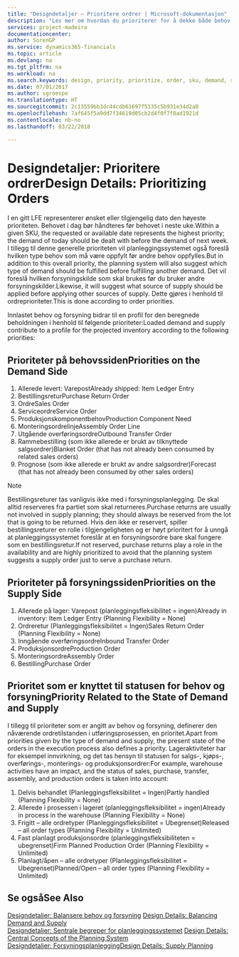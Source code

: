 ```yaml
---
title: "Designdetaljer – Prioritere ordrer | Microsoft-dokumentasjon"
description: "Les mer om hvordan du prioriterer for å dekke både behov og forsyningskrav."
services: project-madeira
documentationcenter: 
author: SorenGP
ms.service: dynamics365-financials
ms.topic: article
ms.devlang: na
ms.tgt_pltfrm: na
ms.workload: na
ms.search.keywords: design, priority, prioritize, order, sku, demand, supply
ms.date: 07/01/2017
ms.author: sgroespe
ms.translationtype: HT
ms.sourcegitcommit: 2c13559bb3dc44cdb61697f5135c5b931e34d2a8
ms.openlocfilehash: 7af645f5a9dd7f34619d05cb2d4f0f7f8ad1921d
ms.contentlocale: nb-no
ms.lasthandoff: 03/22/2018

---
```

# <a name="design-details-prioritizing-orders"></a><span data-ttu-id="0442d-103">Designdetaljer: Prioritere ordrer</span><span class="sxs-lookup"><span data-stu-id="0442d-103">Design Details: Prioritizing Orders</span></span>
<span data-ttu-id="0442d-104">I en gitt LFE representerer ønsket eller tilgjengelig dato den høyeste prioriteten. Behovet i dag bør håndteres før behovet i neste uke.</span><span class="sxs-lookup"><span data-stu-id="0442d-104">Within a given SKU, the requested or available date represents the highest priority; the demand of today should be dealt with before the demand of next week.</span></span> <span data-ttu-id="0442d-105">I tillegg til denne generelle prioriteten vil planleggingssystemet også foreslå hvilken type behov som må være oppfylt før andre behov oppfylles.</span><span class="sxs-lookup"><span data-stu-id="0442d-105">But in addition to this overall priority, the planning system will also suggest which type of demand should be fulfilled before fulfilling another demand.</span></span> <span data-ttu-id="0442d-106">Det vil foreslå hvilken forsyningskilde som skal brukes før du bruker andre forsyningskilder.</span><span class="sxs-lookup"><span data-stu-id="0442d-106">Likewise, it will suggest what source of supply should be applied before applying other sources of supply.</span></span> <span data-ttu-id="0442d-107">Dette gjøres i henhold til ordreprioriteter.</span><span class="sxs-lookup"><span data-stu-id="0442d-107">This is done according to order priorities.</span></span>  
  
<span data-ttu-id="0442d-108">Innlastet behov og forsyning bidrar til en profil for den beregnede beholdningen i henhold til følgende prioriteter:</span><span class="sxs-lookup"><span data-stu-id="0442d-108">Loaded demand and supply contribute to a profile for the projected inventory according to the following priorities:</span></span>  
  
## <a name="priorities-on-the-demand-side"></a><span data-ttu-id="0442d-109">Prioriteter på behovssiden</span><span class="sxs-lookup"><span data-stu-id="0442d-109">Priorities on the Demand Side</span></span>  
1. <span data-ttu-id="0442d-110">Allerede levert: Varepost</span><span class="sxs-lookup"><span data-stu-id="0442d-110">Already shipped: Item Ledger Entry</span></span>  
2. <span data-ttu-id="0442d-111">Bestillingsretur</span><span class="sxs-lookup"><span data-stu-id="0442d-111">Purchase Return Order</span></span>  
3. <span data-ttu-id="0442d-112">Ordre</span><span class="sxs-lookup"><span data-stu-id="0442d-112">Sales Order</span></span>  
4. <span data-ttu-id="0442d-113">Serviceordre</span><span class="sxs-lookup"><span data-stu-id="0442d-113">Service Order</span></span>  
5. <span data-ttu-id="0442d-114">Produksjonskomponentbehov</span><span class="sxs-lookup"><span data-stu-id="0442d-114">Production Component Need</span></span>  
6. <span data-ttu-id="0442d-115">Monteringsordrelinje</span><span class="sxs-lookup"><span data-stu-id="0442d-115">Assembly Order Line</span></span>  
7. <span data-ttu-id="0442d-116">Utgående overføringsordre</span><span class="sxs-lookup"><span data-stu-id="0442d-116">Outbound Transfer Order</span></span>  
8. <span data-ttu-id="0442d-117">Rammebestilling (som ikke allerede er brukt av tilknyttede salgsordrer)</span><span class="sxs-lookup"><span data-stu-id="0442d-117">Blanket Order (that has not already been consumed by related sales orders)</span></span>  
9. <span data-ttu-id="0442d-118">Prognose (som ikke allerede er brukt av andre salgsordrer)</span><span class="sxs-lookup"><span data-stu-id="0442d-118">Forecast (that has not already been consumed by other sales orders)</span></span>  
  
> [!NOTE]  
>  <span data-ttu-id="0442d-119">Bestillingsreturer tas vanligvis ikke med i forsyningsplanlegging. De skal alltid reserveres fra partiet som skal returneres.</span><span class="sxs-lookup"><span data-stu-id="0442d-119">Purchase returns are usually not involved in supply planning; they should always be reserved from the lot that is going to be returned.</span></span> <span data-ttu-id="0442d-120">Hvis den ikke er reservert, spiller bestillingsreturer en rolle i tilgjengeligheten og er høyt prioritert for å unngå at planleggingssystemet foreslår at en forsyningsordre bare skal fungere som en bestillingsretur.</span><span class="sxs-lookup"><span data-stu-id="0442d-120">If not reserved, purchase returns play a role in the availability and are highly prioritized to avoid that the planning system suggests a supply order just to serve a purchase return.</span></span>  
  
## <a name="priorities-on-the-supply-side"></a><span data-ttu-id="0442d-121">Prioriteter på forsyningssiden</span><span class="sxs-lookup"><span data-stu-id="0442d-121">Priorities on the Supply Side</span></span>  
1. <span data-ttu-id="0442d-122">Allerede på lager: Varepost (planleggingsfleksibilitet = ingen)</span><span class="sxs-lookup"><span data-stu-id="0442d-122">Already in inventory: Item Ledger Entry (Planning Flexibility = None)</span></span>  
2. <span data-ttu-id="0442d-123">Ordreretur (Planleggingsfleksibilitet = Ingen)</span><span class="sxs-lookup"><span data-stu-id="0442d-123">Sales Return Order (Planning Flexibility = None)</span></span>  
3. <span data-ttu-id="0442d-124">Inngående overføringsordre</span><span class="sxs-lookup"><span data-stu-id="0442d-124">Inbound Transfer Order</span></span>  
4. <span data-ttu-id="0442d-125">Produksjonsordre</span><span class="sxs-lookup"><span data-stu-id="0442d-125">Production Order</span></span>  
5. <span data-ttu-id="0442d-126">Monteringsordre</span><span class="sxs-lookup"><span data-stu-id="0442d-126">Assembly Order</span></span>  
6. <span data-ttu-id="0442d-127">Bestilling</span><span class="sxs-lookup"><span data-stu-id="0442d-127">Purchase Order</span></span>  
  
## <a name="priority-related-to-the-state-of-demand-and-supply"></a><span data-ttu-id="0442d-128">Prioritet som er knyttet til statusen for behov og forsyning</span><span class="sxs-lookup"><span data-stu-id="0442d-128">Priority Related to the State of Demand and Supply</span></span>  
<span data-ttu-id="0442d-129">I tillegg til prioriteter som er angitt av behov og forsyning, definerer den nåværende ordretilstanden i utføringsprosessen, en prioritet.</span><span class="sxs-lookup"><span data-stu-id="0442d-129">Apart from priorities given by the type of demand and supply, the present state of the orders in the execution process also defines a priority.</span></span> <span data-ttu-id="0442d-130">Lageraktiviteter har for eksempel innvirkning, og det tas hensyn til statusen for salgs-, kjøps-, overførings-, monterings- og produksjonsordrer:</span><span class="sxs-lookup"><span data-stu-id="0442d-130">For example, warehouse activities have an impact, and the status of sales, purchase, transfer, assembly, and production orders is taken into account:</span></span>  
  
1. <span data-ttu-id="0442d-131">Delvis behandlet (Planleggingsfleksibilitet = Ingen)</span><span class="sxs-lookup"><span data-stu-id="0442d-131">Partly handled (Planning Flexibility = None)</span></span>  
2. <span data-ttu-id="0442d-132">Allerede i prosessen i lageret (planleggingsfleksibilitet = ingen)</span><span class="sxs-lookup"><span data-stu-id="0442d-132">Already in process in the warehouse (Planning Flexibility = None)</span></span>  
3. <span data-ttu-id="0442d-133">Frigitt – alle ordretyper (Planleggingsfleksibilitet = Ubegrenset)</span><span class="sxs-lookup"><span data-stu-id="0442d-133">Released – all order types (Planning Flexibility = Unlimited)</span></span>  
4. <span data-ttu-id="0442d-134">Fast planlagt produksjonsordre (planleggingsfleksibiliteten = ubegrenset)</span><span class="sxs-lookup"><span data-stu-id="0442d-134">Firm Planned Production Order (Planning Flexibility = Unlimited)</span></span>  
5. <span data-ttu-id="0442d-135">Planlagt/åpen – alle ordretyper (Planleggingsfleksibilitet = Ubegrenset)</span><span class="sxs-lookup"><span data-stu-id="0442d-135">Planned/Open – all order types (Planning Flexibility = Unlimited)</span></span>  
  
## <a name="see-also"></a><span data-ttu-id="0442d-136">Se også</span><span class="sxs-lookup"><span data-stu-id="0442d-136">See Also</span></span>  
<span data-ttu-id="0442d-137">[Designdetaljer: Balansere behov og forsyning](design-details-balancing-demand-and-supply.md) </span><span class="sxs-lookup"><span data-stu-id="0442d-137">[Design Details: Balancing Demand and Supply](design-details-balancing-demand-and-supply.md) </span></span>  
<span data-ttu-id="0442d-138">[Designdetaljer: Sentrale begreper for planleggingssystemet](design-details-central-concepts-of-the-planning-system.md) </span><span class="sxs-lookup"><span data-stu-id="0442d-138">[Design Details: Central Concepts of the Planning System](design-details-central-concepts-of-the-planning-system.md) </span></span>  
[<span data-ttu-id="0442d-139">Designdetaljer: Forsyningsplanlegging</span><span class="sxs-lookup"><span data-stu-id="0442d-139">Design Details: Supply Planning</span></span>](design-details-supply-planning.md)

